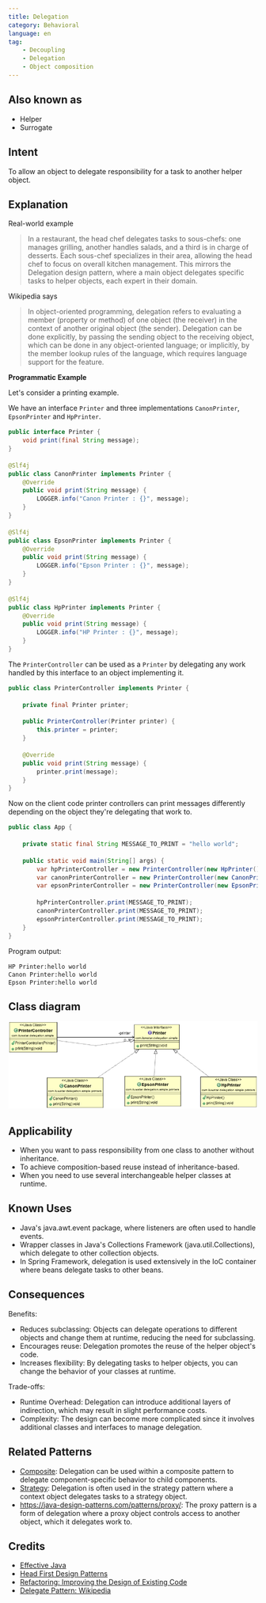 ```yaml
---
title: Delegation
category: Behavioral
language: en
tag:
    - Decoupling
    - Delegation
    - Object composition
---
```


## Also known as

* Helper
* Surrogate

## Intent

To allow an object to delegate responsibility for a task to another helper object.

## Explanation

Real-world example

> In a restaurant, the head chef delegates tasks to sous-chefs: one manages grilling, another handles salads, and a third is in charge of desserts. Each sous-chef specializes in their area, allowing the head chef to focus on overall kitchen management. This mirrors the Delegation design pattern, where a main object delegates specific tasks to helper objects, each expert in their domain.

Wikipedia says

> In object-oriented programming, delegation refers to evaluating a member (property or method) of one object (the receiver) in the context of another original object (the sender). Delegation can be done explicitly, by passing the sending object to the receiving object, which can be done in any object-oriented language; or implicitly, by the member lookup rules of the language, which requires language support for the feature.

**Programmatic Example**

Let's consider a printing example.

We have an interface `Printer` and three implementations `CanonPrinter`, `EpsonPrinter` and `HpPrinter`.

```java
public interface Printer {
    void print(final String message);
}

@Slf4j
public class CanonPrinter implements Printer {
    @Override
    public void print(String message) {
        LOGGER.info("Canon Printer : {}", message);
    }
}

@Slf4j
public class EpsonPrinter implements Printer {
    @Override
    public void print(String message) {
        LOGGER.info("Epson Printer : {}", message);
    }
}

@Slf4j
public class HpPrinter implements Printer {
    @Override
    public void print(String message) {
        LOGGER.info("HP Printer : {}", message);
    }
}
```

The `PrinterController` can be used as a `Printer` by delegating any work handled by this interface to an object implementing it.

```java
public class PrinterController implements Printer {

    private final Printer printer;

    public PrinterController(Printer printer) {
        this.printer = printer;
    }

    @Override
    public void print(String message) {
        printer.print(message);
    }
}
```

Now on the client code printer controllers can print messages differently depending on the object they're delegating that work to.

```java
public class App {

    private static final String MESSAGE_TO_PRINT = "hello world";

    public static void main(String[] args) {
        var hpPrinterController = new PrinterController(new HpPrinter());
        var canonPrinterController = new PrinterController(new CanonPrinter());
        var epsonPrinterController = new PrinterController(new EpsonPrinter());

        hpPrinterController.print(MESSAGE_TO_PRINT);
        canonPrinterController.print(MESSAGE_TO_PRINT);
        epsonPrinterController.print(MESSAGE_TO_PRINT);
    }
}
```

Program output:

```
HP Printer:hello world
Canon Printer:hello world
Epson Printer:hello world
```

## Class diagram

![Delegate class diagram](./etc/delegation.png "Delegate")

## Applicability

* When you want to pass responsibility from one class to another without inheritance.
* To achieve composition-based reuse instead of inheritance-based.
* When you need to use several interchangeable helper classes at runtime.

## Known Uses

* Java's java.awt.event package, where listeners are often used to handle events.
* Wrapper classes in Java's Collections Framework (java.util.Collections), which delegate to other collection objects.
* In Spring Framework, delegation is used extensively in the IoC container where beans delegate tasks to other beans.

## Consequences

Benefits:

* Reduces subclassing: Objects can delegate operations to different objects and change them at runtime, reducing the need for subclassing.
* Encourages reuse: Delegation promotes the reuse of the helper object's code.
* Increases flexibility: By delegating tasks to helper objects, you can change the behavior of your classes at runtime.

Trade-offs:

* Runtime Overhead: Delegation can introduce additional layers of indirection, which may result in slight performance costs.
* Complexity: The design can become more complicated since it involves additional classes and interfaces to manage delegation.

## Related Patterns

* [Composite](https://java-design-patterns.com/patterns/composite/): Delegation can be used within a composite pattern to delegate component-specific behavior to child components.
* [Strategy](https://java-design-patterns.com/patterns/strategy/): Delegation is often used in the strategy pattern where a context object delegates tasks to a strategy object.
* https://java-design-patterns.com/patterns/proxy/: The proxy pattern is a form of delegation where a proxy object controls access to another object, which it delegates work to.

## Credits

* [Effective Java](https://amzn.to/4aGE7gX)
* [Head First Design Patterns](https://amzn.to/3J9tuaB)
* [Refactoring: Improving the Design of Existing Code](https://amzn.to/3VOcRsw)
* [Delegate Pattern: Wikipedia ](https://en.wikipedia.org/wiki/Delegation_pattern)
